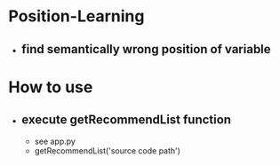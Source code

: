 # Position-Learning
- ## find semantically wrong position of variable

# How to use
- ## execute getRecommendList function
  - see app.py
  - getRecommendList('source code path')

